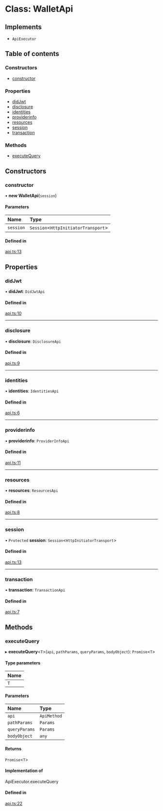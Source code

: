 # Class: WalletApi

## Implements

- `ApiExecutor`

## Table of contents

### Constructors

- [constructor](WalletApi.md#constructor)

### Properties

- [didJwt](WalletApi.md#didjwt)
- [disclosure](WalletApi.md#disclosure)
- [identities](WalletApi.md#identities)
- [providerinfo](WalletApi.md#providerinfo)
- [resources](WalletApi.md#resources)
- [session](WalletApi.md#session)
- [transaction](WalletApi.md#transaction)

### Methods

- [executeQuery](WalletApi.md#executequery)

## Constructors

### constructor

• **new WalletApi**(`session`)

#### Parameters

| Name | Type |
| :------ | :------ |
| `session` | `Session`<`HttpInitiatorTransport`\> |

#### Defined in

[api.ts:13](https://gitlab.com/i3-market/code/wp3/t3.2/i3m-wallet-monorepo/-/blob/4794fe3/packages/wallet-protocol-api/src/ts/api.ts#L13)

## Properties

### didJwt

• **didJwt**: `DidJwtApi`

#### Defined in

[api.ts:10](https://gitlab.com/i3-market/code/wp3/t3.2/i3m-wallet-monorepo/-/blob/4794fe3/packages/wallet-protocol-api/src/ts/api.ts#L10)

___

### disclosure

• **disclosure**: `DisclosureApi`

#### Defined in

[api.ts:9](https://gitlab.com/i3-market/code/wp3/t3.2/i3m-wallet-monorepo/-/blob/4794fe3/packages/wallet-protocol-api/src/ts/api.ts#L9)

___

### identities

• **identities**: `IdentitiesApi`

#### Defined in

[api.ts:6](https://gitlab.com/i3-market/code/wp3/t3.2/i3m-wallet-monorepo/-/blob/4794fe3/packages/wallet-protocol-api/src/ts/api.ts#L6)

___

### providerinfo

• **providerinfo**: `ProviderInfoApi`

#### Defined in

[api.ts:11](https://gitlab.com/i3-market/code/wp3/t3.2/i3m-wallet-monorepo/-/blob/4794fe3/packages/wallet-protocol-api/src/ts/api.ts#L11)

___

### resources

• **resources**: `ResourcesApi`

#### Defined in

[api.ts:8](https://gitlab.com/i3-market/code/wp3/t3.2/i3m-wallet-monorepo/-/blob/4794fe3/packages/wallet-protocol-api/src/ts/api.ts#L8)

___

### session

• `Protected` **session**: `Session`<`HttpInitiatorTransport`\>

#### Defined in

[api.ts:13](https://gitlab.com/i3-market/code/wp3/t3.2/i3m-wallet-monorepo/-/blob/4794fe3/packages/wallet-protocol-api/src/ts/api.ts#L13)

___

### transaction

• **transaction**: `TransactionApi`

#### Defined in

[api.ts:7](https://gitlab.com/i3-market/code/wp3/t3.2/i3m-wallet-monorepo/-/blob/4794fe3/packages/wallet-protocol-api/src/ts/api.ts#L7)

## Methods

### executeQuery

▸ **executeQuery**<`T`\>(`api`, `pathParams`, `queryParams`, `bodyObject`): `Promise`<`T`\>

#### Type parameters

| Name |
| :------ |
| `T` |

#### Parameters

| Name | Type |
| :------ | :------ |
| `api` | `ApiMethod` |
| `pathParams` | `Params` |
| `queryParams` | `Params` |
| `bodyObject` | `any` |

#### Returns

`Promise`<`T`\>

#### Implementation of

ApiExecutor.executeQuery

#### Defined in

[api.ts:22](https://gitlab.com/i3-market/code/wp3/t3.2/i3m-wallet-monorepo/-/blob/4794fe3/packages/wallet-protocol-api/src/ts/api.ts#L22)
